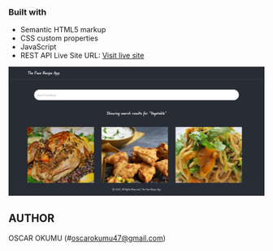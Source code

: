 ### Built with

- Semantic HTML5 markup
- CSS custom properties
- JavaScript
- REST API
 Live Site URL: [Visit live site](http://recipe2-neon.vercel.app/)

 ![](screenshot%20(1).png)


 ## AUTHOR 
 OSCAR OKUMU
 (#oscarokumu47@gmail.com)